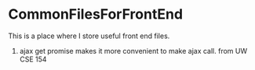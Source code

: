 # CommonFilesForFrontEnd
This is a place where I store useful front end files.
1. ajax get promise makes it more convenient to make ajax call. from UW CSE 154
